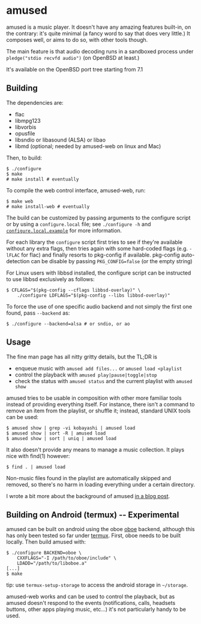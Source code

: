 # amused

amused is a music player.  It doesn't have any amazing features
built-in, on the contrary: it's quite minimal (a fancy word to say
that does very little.)  It composes well, or aims to do so, with
other tools though.

The main feature is that audio decoding runs in a sandboxed process
under `pledge("stdio recvfd audio")` (on OpenBSD at least.)

It's available on the OpenBSD port tree starting from 7.1


## Building

The dependencies are:

 - flac
 - libmpg123
 - libvorbis
 - opusfile
 - libsndio or libasound (ALSA) or libao
 - libmd (optional; needed by amused-web on linux and Mac)

Then, to build:

	$ ./configure
	$ make
	# make install # eventually

To compile the web control interface, amused-web, run:

	$ make web
	# make install-web # eventually

The build can be customized by passing arguments to the configure
script or by using a `configure.local` file; see `./configure -h`
and [`configure.local.example`](configure.local.example) for more
information.

For each library the `configure` script first tries to see if they're
available without any extra flags, then tries again with some
hard-coded flags (e.g. `-lFLAC` for flac) and finally resorts to
pkg-config if available.  pkg-config auto-detection can be disable by
passing `PKG_CONFIG=false` (or the empty string)

For Linux users with libbsd installed, the configure script can be
instructed to use libbsd exclusively as follows:

	$ CFLAGS="$(pkg-config --cflags libbsd-overlay)" \
		./configure LDFLAGS="$(pkg-config --libs libbsd-overlay)"

To force the use of one specific audio backend and not simply the first
one found, pass `--backend` as:

	$ ./configure --backend=alsa # or sndio, or ao


## Usage

The fine man page has all nitty gritty details, but the TL;DR is

 - enqueue music with `amused add files...` or `amused load <playlist`
 - control the playback with `amused play|pause|toggle|stop`
 - check the status with `amused status` and the current playlist with
   `amused show`

amused tries to be usable in composition with other more familiar tools
instead of providing everything itself.  For instance, there isn't a
command to remove an item from the playlist, or shuffle it; instead,
standard UNIX tools can be used:

	$ amused show | grep -vi kobayashi | amused load
	$ amused show | sort -R | amused load
	$ amused show | sort | uniq | amused load

It also doesn't provide any means to manage a music collection.  It
plays nice with find(1) however:

	$ find . | amused load

Non-music files found in the playlist are automatically skipped and
removed, so there's no harm in loading everything under a certain
directory.

I wrote a bit more about the background of amused [in a blog
post](https://www.omarpolo.com/post/amused.html).


## Building on Android (termux) -- Experimental

amused can be built on android using the oboe [oboe][oboe] backend,
although this has only been tested so far under [termux][termux].
First, oboe needs to be built locally.  Then build amused with:

	$ ./configure BACKEND=oboe \
		CXXFLAGS="-I /path/to/oboe/include" \
		LDADD="/path/to/liboboe.a"
	[...]
	$ make

tip: use `termux-setup-storage` to access the android storage in
`~/storage`.

amused-web works and can be used to control the playback, but as amused
doesn't respond to the events (notifications, calls, headsets buttons,
other apps playing music, etc...) it's not particularly handy to be
used.

[oboe]: https://github.com/google/oboe/
[termux]: https://termux.dev/en/

